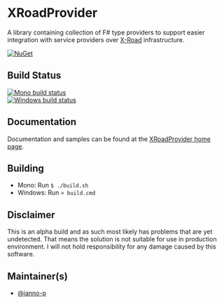 # XRoadProvider

A library containing collection of F# type providers to support easier integration with service providers over
[X-Road](http://x-road.eu) infrastructure.

[![NuGet](https://buildstats.info/nuget/XRoadProvider?includePreReleases=true)](https://www.nuget.org/packages/XRoadProvider/)

## Build Status

[![Mono build status](https://img.shields.io/travis/janno-p/XRoadProvider/master.svg?label=Mono%20build)](https://travis-ci.org/janno-p/XRoadProvider/)  
[![Windows build status](https://img.shields.io/appveyor/ci/janno-p/xroadprovider/master.svg?label=Windows%20build)](https://ci.appveyor.com/project/janno-p/xroadprovider)  

## Documentation

Documentation and samples can be found at the [XRoadProvider home page](http://janno-p.github.com/XRoadProvider/).

## Building

* Mono: Run `$ ./build.sh`
* Windows: Run `> build.cmd`

## Disclaimer

This is an alpha build and as such most likely has problems that are yet undetected. That means the solution is not suitable
for use in production environment. I will not hold responsibility for any damage caused by this software.

## Maintainer(s)

* [@janno-p](https://github.com/janno-p)
